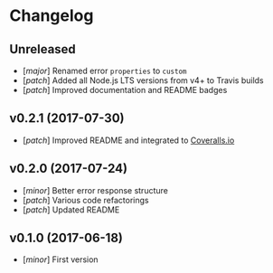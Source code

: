 # Changelog

## Unreleased
- [*major*] Renamed error `properties` to `custom`
- [*patch*] Added all Node.js LTS versions from v4+ to Travis builds
- [*patch*] Improved documentation and README badges

## v0.2.1 (2017-07-30)
- [*patch*] Improved README and integrated to [Coveralls.io](https://coveralls.io)

## v0.2.0 (2017-07-24)
- [*minor*] Better error response structure
- [*patch*] Various code refactorings
- [*patch*] Updated README

## v0.1.0 (2017-06-18)
- [*minor*] First version
